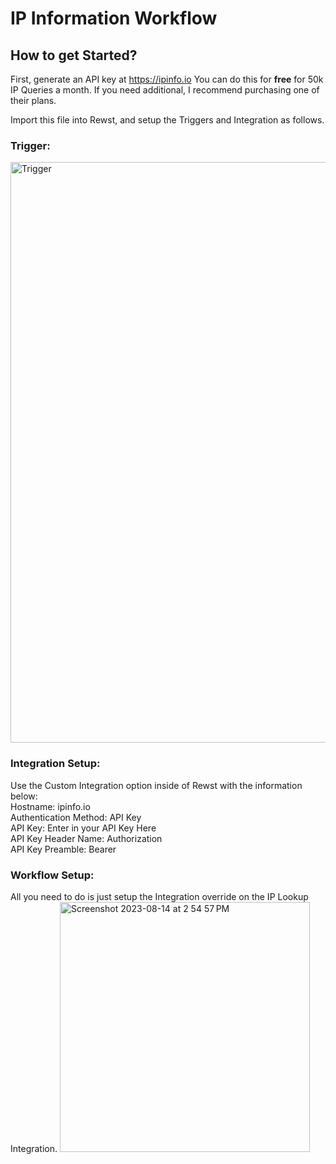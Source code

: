 # IP Information Workflow
## How to get Started?
First, generate an API key at https://ipinfo.io
You can do this for **free** for 50k IP Queries a month. 
If you need additional, I recommend purchasing one of their plans.

Import this file into Rewst, and setup the Triggers and Integration as follows.
### Trigger:
<img width="929" alt="Trigger" src="https://github.com/PEAKE-Technology-Partners/Rewst-Workflows/assets/59022873/92652c19-c344-49f6-aeeb-fa7126f661b5">

### Integration Setup:
Use the Custom Integration option inside of Rewst with the information below:\
Hostname: ipinfo.io\
Authentication Method: API Key\
API Key: Enter in your API Key Here\
API Key Header Name: Authorization\
API Key Preamble: Bearer

### Workflow Setup:
All you need to do is just setup the Integration override on the IP Lookup Integration.
<img width="400" alt="Screenshot 2023-08-14 at 2 54 57 PM" src="https://github.com/PEAKE-Technology-Partners/Rewst-Workflows/assets/59022873/65a20071-60f9-49ef-a0f2-6291f2fca2a6">
